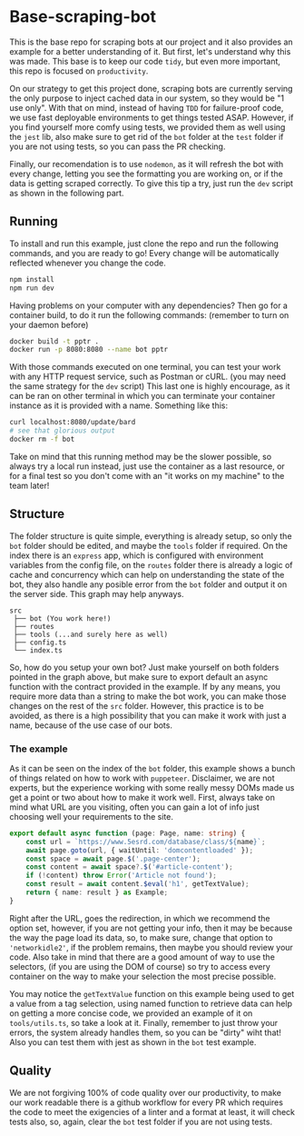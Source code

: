# Base-scraping-bot

This is the base repo for scraping bots at our project and it also provides an example for a better understanding of it. But first, let's understand why this was made. This base is to keep our code `tidy`, but even more important, this repo is focused on `productivity`.

On our strategy to get this project done, scraping bots are currently serving the only purpose to inject cached data in our system, so they would be "1 use only". With that on mind, instead of having `TDD` for failure-proof code, we use fast deployable environments to get things tested ASAP. However, if you find yourself more comfy using tests, we provided them as well using the `jest` lib, also make sure to get rid of the `bot` folder at the `test` folder if you are not using tests, so you can pass the PR checking.

Finally, our recomendation is to use `nodemon`, as it will refresh the bot with every change, letting you see the formatting you are working on, or if the data is getting scraped correctly. To give this tip a try, just run the `dev` script as shown in the following part.

## Running
To install and run this example, just clone the repo and run the following commands, and you are ready to go! Every change will be automatically reflected whenever you change the code.

```sh
npm install
npm run dev
```

Having problems on your computer with any dependencies? Then go for a container build, to do it run the following commands: (remember to turn on your daemon before)

```sh
docker build -t pptr .
docker run -p 8080:8080 --name bot pptr
```

With those commands executed on one terminal, you can test your work with any HTTP request service, such as Postman or cURL. (you may need the same strategy for the `dev` script) This last one is highly encourage, as it can be ran on other terminal in which you can terminate your container instance as it is provided with a name. Something like this:

```sh
curl localhost:8080/update/bard
# see that glorious output
docker rm -f bot
```

Take on mind that this running method may be the slower possible, so always try a local run instead, just use the container as a last resource, or for a final test so you don't come with an "it works on my machine" to the team later!

## Structure
The folder structure is quite simple, everything is already setup, so only the `bot` folder should be edited, and maybe the `tools` folder if required. On the index there is an `express` app, which is configured with environment variables from the config file, on the `routes` folder there is already a logic of cache and concurrency which can help on understanding the state of the bot, they also handle any posible error from the `bot` folder and output it on the server side. This graph may help anyways.

```
src
 ├── bot (You work here!)
 ├── routes
 ├── tools (...and surely here as well)
 ├── config.ts
 └── index.ts
```

So, how do you setup your own bot? Just make yourself on both folders pointed in the graph above, but make sure to export default an async function with the contract provided in the example. If by any means, you require more data than a string to make the bot work, you can make those changes on the rest of the `src` folder. However, this practice is to be avoided, as there is a high possibility that you can make it work with just a name, because of the use case of our bots.

### The example
As it can be seen on the index of the `bot` folder, this example shows a bunch of things related on how to work with `puppeteer`. Disclaimer, we are not experts, but the experience working with some really messy DOMs made us get a point or two about how to make it work well. First, always take on mind what URL are you visiting, often you can gain a lot of info just choosing well your requirements to the site.

```ts
export default async function (page: Page, name: string) {
    const url = `https://www.5esrd.com/database/class/${name}`;
    await page.goto(url, { waitUntil: 'domcontentloaded' });
    const space = await page.$('.page-center');
    const content = await space?.$('#article-content');
    if (!content) throw Error('Article not found');
    const result = await content.$eval('h1', getTextValue);
    return { name: result } as Example;
}
```

Right after the URL, goes the redirection, in which we recommend the option set, however, if you are not getting your info, then it may be because the way the page load its data, so, to make sure, change that option to `'networkidle2'`, if the problem remains, then maybe you should review your code. Also take in mind that there are a good amount of way to use the selectors, (if you are using the DOM of course) so try to access every container on the way to make your selection the most precise possible.

You may notice the `getTextValue` function on this example being used to get a value from a tag selection, using named function to retrieve data can help on getting a more concise code, we provided an example of it on `tools/utils.ts`, so take a look at it. Finally, remember to just throw your errors, the system already handles them, so you can be "dirty" wiht that! Also you can test them with jest as shown in the `bot` test example.

## Quality
We are not forgiving 100% of code quality over our productivity, to make our work readable there is a github workflow for every PR which requires the code to meet the exigencies of a linter and a format at least, it will check tests also, so, again, clear the `bot` test folder if you are not using tests. 
